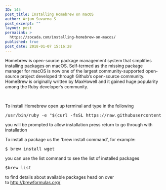 ```yaml
---
ID: 145
post_title: Installing Homebrew on macOS
author: Arjun Suvarna S
post_excerpt: ""
layout: post
permalink: >
  https://zocada.com/installing-homebrew-on-macos/
published: true
post_date: 2018-01-07 15:16:28
---
```

Homebrew is open-source package management system that simplifies installing packages on macOS. Self-termed as the missing package manager for macOS is now one of the largest community-supported open-source project developed through Github’s open-source community. HomeBrew is originally written by MaxHowell and it gained huge popularity among the Ruby developer’s community.

&nbsp;

To install Homebrew open up terminal and type in the following
<pre class="EnlighterJSRAW" data-enlighter-language="shell">/usr/bin/ruby -e "$(curl -fsSL https://raw.githubusercontent.com/Homebrew/install/master/install)"
</pre>
you will be prompted to allow installation press return to go through with installation

To install a package us the 'brew install command', for example:
<pre class="EnlighterJSRAW" data-enlighter-language="shell">$ brew install wget</pre>
you can use the list command to see the list of installed packages
<pre class="EnlighterJSRAW" data-enlighter-language="shell">$brew list</pre>
to find details about available packages head on over to http://brewformulas.org/

&nbsp;